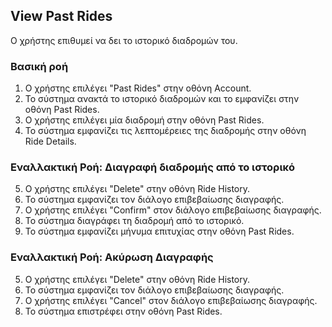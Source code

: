 ## View Past Rides

Ο χρήστης επιθυμεί να δει το ιστορικό διαδρομών του.

### Βασική ροή

1. Ο χρήστης επιλέγει "Past Rides" στην οθόνη Account.
2. Το σύστημα ανακτά το ιστορικό διαδρομών και το εμφανίζει στην οθόνη Past Rides.
3. Ο χρήστης επιλέγει μία διαδρομή στην οθόνη Past Rides.
4. Το σύστημα εμφανίζει τις λεπτομέρειες της διαδρομής στην οθόνη Ride Details.

### Εναλλακτική Ροή: Διαγραφή διαδρομής από το ιστορικό

5. Ο χρήστης επιλέγει "Delete" στην οθόνη Ride History.
6. Το σύστημα εμφανίζει τoν διάλογο επιβεβαίωσης διαγραφής.
7. Ο χρήστης επιλέγει "Confirm" στον διάλογο επιβεβαίωσης διαγραφής.
8. Το σύστημα διαγράφει τη διαδρομή από το ιστορικό.
9. Το σύστημα εμφανίζει μήνυμα επιτυχίας στην οθόνη Past Rides.

### Εναλλακτική Ροή: Ακύρωση Διαγραφής

5. Ο χρήστης επιλέγει "Delete" στην οθόνη Ride History.
6. Το σύστημα εμφανίζει τoν διάλογο επιβεβαίωσης διαγραφής.
7. Ο χρήστης επιλέγει "Cancel" στον διάλογο επιβεβαίωσης διαγραφής.
8. Το σύστημα επιστρέφει στην οθόνη Past Rides.
